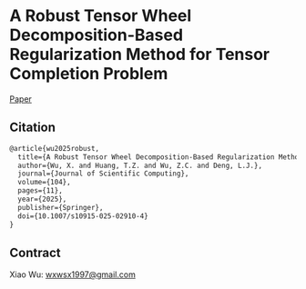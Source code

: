 # A Robust Tensor Wheel Decomposition-Based Regularization Method for Tensor Completion Problem


[Paper](https://link.springer.com/article/10.1007/s10915-025-02910-4)


## Citation
```latex
@article{wu2025robust,
  title={A Robust Tensor Wheel Decomposition-Based Regularization Method for Tensor Completion Problem},
  author={Wu, X. and Huang, T.Z. and Wu, Z.C. and Deng, L.J.},
  journal={Journal of Scientific Computing},
  volume={104},
  pages={11},
  year={2025},
  publisher={Springer},
  doi={10.1007/s10915-025-02910-4}
}
```
## Contract
Xiao Wu: wxwsx1997@gmail.com
